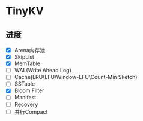 # TinyKV

## 进度

* [X] Arena内存池
* [X] SkipList
* [X] MemTable
* [ ] WAL(Write Ahead Log)
* [ ] Cache(LRU\\LFU\\Window-LFU\\Count-Min Sketch)
* [ ] SSTable
* [X] Bloom Filter
* [ ] Manifest
* [ ] Recovery
* [ ] 并行Compact
